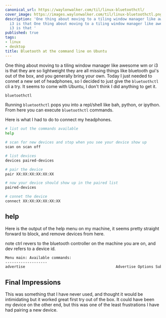 ```yaml
---
canonical_url: https://waylonwalker.com/til/linux-bluetoothctl/
cover_image: https://images.waylonwalker.com/til/linux-bluetoothctl.png
description: 'One thing about moving to a tiling window manager like awesome wm or
  i3 is that One thing about moving to a tiling window manager like awesome wm or
  i3 is that '
published: true
tags:
- linux
- desktop
title: Bluetooth at the command line on Ubuntu
---
```


One thing about moving to a tiling window manager like awesome wm or i3 is that they are so lightweight they are all missing things like bluetooth gui's out of the box, and you generally bring your own.  Today I just needed to connet a new set of headphones, so I decided to just give the `bluetoothctl` cli a try.  It seems to come with Ubuntu, I don't think I did anything to get it.

``` bash
bluetoothctl
```

Running `bluetoothctl` pops you into a repl/shell like bah, python, or ipython. From here you can execute `bluetoothctl` commands.


Here is what I had to do to connect my headphones.

``` bash
# list out the commands available
help

# scan for new devices and stop when you see your device show up
scan on scan off

# list devices
devices paired-devices

# pair the device
pair XX:XX:XX:XX:XX:XX

# now your device should show up in the paired list
paired-devices

# connet the device
connect XX:XX:XX:XX:XX:XX
```

## help

Here is the output of the help menu on my machine, it seems pretty straight forward to block, and remove devices from here.

note ctrl revers to the bluetooth controller on the machine you are on, and dev refers to a device id.

``` bash
Menu main: Available commands:
-------------------
advertise                                         Advertise Options Submenu scan                                              Scan Options Submenu gatt                                              Generic Attribute Submenu list                                              List available controllers show [ctrl]                                       Controller information select <ctrl>                                     Select default controller devices                                           List available devices paired-devices                                    List paired devices system-alias <name>                               Set controller alias reset-alias                                       Reset controller alias power <on/off>                                    Set controller power pairable <on/off>                                 Set controller pairable mode discoverable <on/off>                             Set controller discoverable mode agent <on/off/capability>                         Enable/disable agent with given capability default-agent                                     Set agent as the default one advertise <on/off/type>                           Enable/disable advertising with given type set-alias <alias>                                 Set device alias scan <on/off>                                     Scan for devices info [dev]                                        Device information pair [dev]                                        Pair with device trust [dev]                                       Trust device untrust [dev]                                     Untrust device block [dev]                                       Block device unblock [dev]                                     Unblock device remove <dev>                                      Remove device connect <dev>                                     Connect device disconnect [dev]                                  Disconnect device menu <name>                                       Select submenu version                                           Display version quit                                              Quit program exit                                              Quit program help                                              Display help about this program
```

## Final Impressions

This was something that I have never used, and thought it would be intimidating but it worked great first try out of the box.  It could have been my device on the other end, but this was one of the least frustrations I have had pairing a new device.